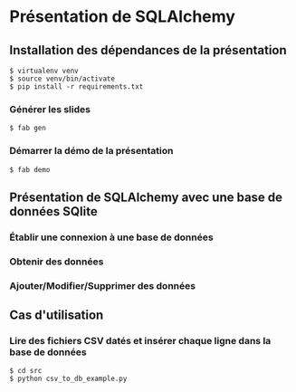 # Présentation de SQLAlchemy

## Installation des dépendances de la présentation

    $ virtualenv venv
    $ source venv/bin/activate
    $ pip install -r requirements.txt


### Générer les slides

    $ fab gen

### Démarrer la démo de la présentation

    $ fab demo

## Présentation de SQLAlchemy avec une base de données SQlite

### Établir une connexion à une base de données

### Obtenir des données

### Ajouter/Modifier/Supprimer des données

## Cas d'utilisation

### Lire des fichiers CSV datés et insérer chaque ligne dans la base de données

    $ cd src
    $ python csv_to_db_example.py

